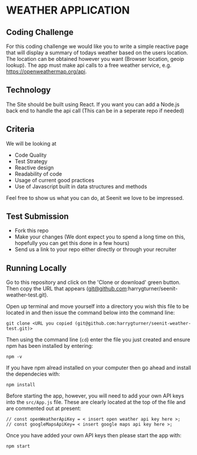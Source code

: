 # WEATHER APPLICATION

## Coding Challenge

For this coding challenge we would like you to write a simple reactive page that will display a summary of todays weather based on the users location. The location can be obtained however you want (Browser location, geoip lookup). The app must make api calls to a free weather service, e.g. https://openweathermap.org/api.

## Technology

The Site should be built using React. If you want you can add a Node.js back end to handle the api call (This can be in a seperate repo if needed)

## Criteria

We will be looking at
* Code Quality
* Test Strategy
* Reactive design
* Readability of code
* Usage of current good practices
* Use of Javascript built in data structures and methods

Feel free to show us what you can do, at Seenit we love to be impressed.

## Test Submission

* Fork this repo
* Make your changes (We dont expect you to spend a long time on this, hopefully you can get this done in a few hours)
* Send us a link to your repo either directly or through your recruiter

## Running Locally

Go to this repository and click on the 'Clone or download' green button. Then copy the URL that appears (git@github.com:harrygturner/seenit-weather-test.git).

Open up terminal and move yourself into a directory you wish this file to be located in and then issue the command below into the command line:

`git clone <URL you copied (git@github.com:harrygturner/seenit-weather-test.git)>`

Then using the command line (`cd`) enter the file you just created and ensure npm has been installed by entering:

`npm -v`

If you have npm alread installed on your computer then go ahead and install the dependecies with:

`npm install`

Before starting the app, however, you will need to add your own API keys into the `src/App.js` file. These are clearly located at the top of the file and are commented out at present: 

```
// const openWeatherApiKey = < insert open weather api key here >;
// const googleMapsApiKey= < insert google maps api key here >;
```

Once you have added your own API keys then please start the app with:

`npm start`
